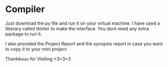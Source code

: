 # Compiler
Just download the py file and run it on your virtual machine.
I have used a liberary called tkinter to make the interface.
You dont need any extra package to run it.


I also provided the Project Report and the synopsis report in case you want to copy it to your mini project.

Thankkuuu for Visiting.<3<3<3
